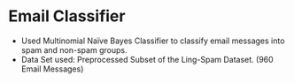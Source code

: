 # Email Classifier
- Used Multinomial Naïve Bayes Classifier to classify email messages into spam and non-spam groups.
- Data Set used: Preprocessed Subset of the Ling-Spam Dataset. (960 Email Messages)
